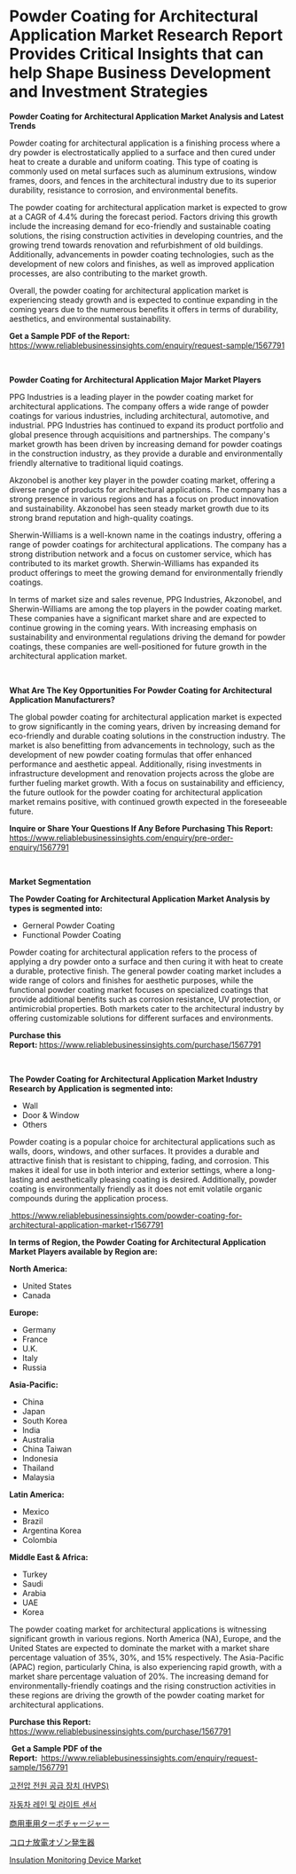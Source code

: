 <p><h1>Powder Coating for Architectural Application Market Research Report Provides Critical Insights that can help Shape Business Development and Investment Strategies</h1></p><p><strong>Powder Coating for Architectural Application Market Analysis and Latest Trends</strong></p>
<p><p>Powder coating for architectural application is a finishing process where a dry powder is electrostatically applied to a surface and then cured under heat to create a durable and uniform coating. This type of coating is commonly used on metal surfaces such as aluminum extrusions, window frames, doors, and fences in the architectural industry due to its superior durability, resistance to corrosion, and environmental benefits.</p><p>The powder coating for architectural application market is expected to grow at a CAGR of 4.4% during the forecast period. Factors driving this growth include the increasing demand for eco-friendly and sustainable coating solutions, the rising construction activities in developing countries, and the growing trend towards renovation and refurbishment of old buildings. Additionally, advancements in powder coating technologies, such as the development of new colors and finishes, as well as improved application processes, are also contributing to the market growth.</p><p>Overall, the powder coating for architectural application market is experiencing steady growth and is expected to continue expanding in the coming years due to the numerous benefits it offers in terms of durability, aesthetics, and environmental sustainability.</p></p>
<p><strong>Get a Sample PDF of the Report:&nbsp;</strong> <a href="https://www.reliablebusinessinsights.com/enquiry/request-sample/1567791">https://www.reliablebusinessinsights.com/enquiry/request-sample/1567791</a></p>
<p>&nbsp;</p>
<p><strong>Powder Coating for Architectural Application Major Market Players</strong></p>
<p><p>PPG Industries is a leading player in the powder coating market for architectural applications. The company offers a wide range of powder coatings for various industries, including architectural, automotive, and industrial. PPG Industries has continued to expand its product portfolio and global presence through acquisitions and partnerships. The company's market growth has been driven by increasing demand for powder coatings in the construction industry, as they provide a durable and environmentally friendly alternative to traditional liquid coatings.</p><p>Akzonobel is another key player in the powder coating market, offering a diverse range of products for architectural applications. The company has a strong presence in various regions and has a focus on product innovation and sustainability. Akzonobel has seen steady market growth due to its strong brand reputation and high-quality coatings.</p><p>Sherwin-Williams is a well-known name in the coatings industry, offering a range of powder coatings for architectural applications. The company has a strong distribution network and a focus on customer service, which has contributed to its market growth. Sherwin-Williams has expanded its product offerings to meet the growing demand for environmentally friendly coatings.</p><p>In terms of market size and sales revenue, PPG Industries, Akzonobel, and Sherwin-Williams are among the top players in the powder coating market. These companies have a significant market share and are expected to continue growing in the coming years. With increasing emphasis on sustainability and environmental regulations driving the demand for powder coatings, these companies are well-positioned for future growth in the architectural application market.</p></p>
<p>&nbsp;</p>
<p><strong>What Are The Key Opportunities For Powder Coating for Architectural Application Manufacturers?</strong></p>
<p><p>The global powder coating for architectural application market is expected to grow significantly in the coming years, driven by increasing demand for eco-friendly and durable coating solutions in the construction industry. The market is also benefitting from advancements in technology, such as the development of new powder coating formulas that offer enhanced performance and aesthetic appeal. Additionally, rising investments in infrastructure development and renovation projects across the globe are further fueling market growth. With a focus on sustainability and efficiency, the future outlook for the powder coating for architectural application market remains positive, with continued growth expected in the foreseeable future.</p></p>
<p><strong>Inquire or Share Your Questions If Any Before Purchasing This Report:</strong> <a href="https://www.reliablebusinessinsights.com/enquiry/pre-order-enquiry/1567791">https://www.reliablebusinessinsights.com/enquiry/pre-order-enquiry/1567791</a></p>
<p>&nbsp;</p>
<p><strong>Market Segmentation</strong></p>
<p><strong>The Powder Coating for Architectural Application Market Analysis by types is segmented into:</strong></p>
<p><ul><li>Gerneral Powder Coating</li><li>Functional Powder Coating</li></ul></p>
<p><p>Powder coating for architectural application refers to the process of applying a dry powder onto a surface and then curing it with heat to create a durable, protective finish. The general powder coating market includes a wide range of colors and finishes for aesthetic purposes, while the functional powder coating market focuses on specialized coatings that provide additional benefits such as corrosion resistance, UV protection, or antimicrobial properties. Both markets cater to the architectural industry by offering customizable solutions for different surfaces and environments.</p></p>
<p><strong>Purchase this Report:&nbsp;</strong><a href="https://www.reliablebusinessinsights.com/purchase/1567791">https://www.reliablebusinessinsights.com/purchase/1567791</a></p>
<p>&nbsp;</p>
<p><strong>The Powder Coating for Architectural Application Market Industry Research by Application is segmented into:</strong></p>
<p><ul><li>Wall</li><li>Door & Window</li><li>Others</li></ul></p>
<p><p>Powder coating is a popular choice for architectural applications such as walls, doors, windows, and other surfaces. It provides a durable and attractive finish that is resistant to chipping, fading, and corrosion. This makes it ideal for use in both interior and exterior settings, where a long-lasting and aesthetically pleasing coating is desired. Additionally, powder coating is environmentally friendly as it does not emit volatile organic compounds during the application process.</p></p>
<p><a href="https://www.reliablebusinessinsights.com/powder-coating-for-architectural-application-market-r1567791">&nbsp;https://www.reliablebusinessinsights.com/powder-coating-for-architectural-application-market-r1567791</a></p>
<p><strong>In terms of Region, the Powder Coating for Architectural Application Market Players available by Region are:</strong></p>
<p>
    <p> <strong> North America: </strong>
        <ul>
            <li>United States</li>
            <li>Canada</li>
        </ul>
        </p> 
    <p> <strong> Europe: </strong>
        <ul>
            <li>Germany</li>
            <li>France</li>
            <li>U.K.</li>
            <li>Italy</li>
            <li>Russia</li>
        </ul>
        </p> 
    <p> <strong> Asia-Pacific: </strong>
        <ul>
            <li>China</li>
            <li>Japan</li>
            <li>South Korea</li>
            <li>India</li>
            <li>Australia</li>
            <li>China Taiwan</li>
            <li>Indonesia</li>
            <li>Thailand</li>
            <li>Malaysia</li>
        </ul>
        </p> 
    <p> <strong> Latin America: </strong>
        <ul>
            <li>Mexico</li>
            <li>Brazil</li>
            <li>Argentina Korea</li>
            <li>Colombia</li>
        </ul>
        </p> 
    <p> <strong> Middle East & Africa: </strong>
        <ul>
            <li>Turkey</li>
            <li>Saudi</li>
            <li>Arabia</li>
            <li>UAE</li>
            <li>Korea</li>
        </ul>
    </p>
    </p>
<p><p>The powder coating market for architectural applications is witnessing significant growth in various regions. North America (NA), Europe, and the United States are expected to dominate the market with a market share percentage valuation of 35%, 30%, and 15% respectively. The Asia-Pacific (APAC) region, particularly China, is also experiencing rapid growth, with a market share percentage valuation of 20%. The increasing demand for environmentally-friendly coatings and the rising construction activities in these regions are driving the growth of the powder coating market for architectural applications.</p></p>
<p><strong>Purchase this Report: </strong><a href="https://www.reliablebusinessinsights.com/purchase/1567791">https://www.reliablebusinessinsights.com/purchase/1567791</a></p>
<p>&nbsp;<strong>Get a Sample PDF of the Report:&nbsp;&nbsp;</strong><a href="https://www.reliablebusinessinsights.com/enquiry/request-sample/1567791">https://www.reliablebusinessinsights.com/enquiry/request-sample/1567791</a></p>
<p><strong></strong></p>
<p><p><a href="https://medium.com/@sophieinleeds/%EA%B3%A0%EC%95%95-%EC%A0%84%EC%9B%90-%EA%B3%B5%EA%B8%89%EC%9E%A5%EC%B9%98-hvps-%EC%8B%9C%EC%9E%A5-%EA%B7%9C%EB%AA%A8-cagr-%ED%8A%B8%EB%A0%8C%EB%93%9C-2024-2030-37bc292f6b4f">고전압 전원 공급 장치 (HVPS)</a></p><p><a href="https://medium.com/@kathyorton6556/%EC%9E%90%EB%8F%99%EC%B0%A8-%EB%B9%84%EC%99%80-%EB%B9%9B-%EC%84%BC%EC%84%9C-%EC%8B%9C%EC%9E%A5-%EC%8B%9C%EC%9E%A5-cagr-%EC%8B%9C%EC%9E%A5-%EB%8F%99%ED%96%A5-%EB%B0%8F-%EC%84%B1%EC%9E%A5-%EC%A0%84%EB%9E%B5%EC%97%90-%EB%8C%80%ED%95%9C-%ED%86%B5%EC%B0%B0%EB%A0%A5-353d280a1f71">자동차 레인 및 라이트 센서</a></p><p><a href="https://medium.com/@elishelacruz56456/%E5%95%86%E7%94%A8%E8%BB%8A%E3%82%BF%E3%83%BC%E3%83%9C%E3%83%81%E3%83%A3%E3%83%BC%E3%82%B8%E3%83%A3%E3%83%BC%E5%B8%82%E5%A0%B4%E3%81%AE%E5%88%86%E6%9E%90-%E3%82%B0%E3%83%AD%E3%83%BC%E3%83%90%E3%83%AB%E7%94%A3%E6%A5%AD%E8%A6%96%E7%82%B9%E3%81%A8%E4%BA%88%E6%B8%AC-2024%E5%B9%B4%E3%81%8B%E3%82%892031%E5%B9%B4%E3%81%BE%E3%81%A7-61ba103e6886">商用車用ターボチャージャー</a></p><p><a href="https://medium.com/@ethantreutel/%E3%82%B3%E3%83%AD%E3%83%8A%E6%94%BE%E9%9B%BB%E3%82%AA%E3%82%BE%E3%83%B3%E7%99%BA%E7%94%9F%E5%99%A8%E5%B8%82%E5%A0%B4-2031%E5%B9%B4%E3%81%BE%E3%81%A7%E3%81%AE%E3%83%88%E3%83%AC%E3%83%B3%E3%83%89-%E4%BA%88%E6%B8%AC-%E7%AB%B6%E4%BA%89%E5%88%86%E6%9E%90-8b4745e5bd89">コロナ放電オゾン発生器</a></p><p><a href="https://github.com/LibbySpencer2018/Market-Research-Report-List-1/blob/main/insulation-monitoring-device-market.md">Insulation Monitoring Device Market</a></p></p>